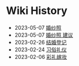 # Wiki History

- 2023-05-07        [婚纱照](/0006_婚纱照)
- 2023-05-07        [婚纱照 建议](/0007_婚纱照_建议)
- 2023-02-26        [结婚登记](/0005_结婚登记)
- 2023-02-24        [习俗礼仪](/0003_习俗礼仪)
- 2023-02-06        [彩礼嫁妆](/0004_彩礼嫁妆)
